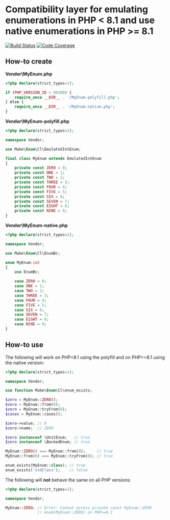 # Compatibility layer for emulating enumerations in PHP \< 8.1 and use native enumerations in PHP \>= 8.1

[![Build Status](https://github.com/marc-mabe/php-enum-cl/workflows/Test/badge.svg?branch=main)](https://github.com/marc-mabe/php-enum-cl/actions?query=workflow%3ATest%20branch%3Amain)
[![Code Coverage](https://codecov.io/github/marc-mabe/php-enum-cl/coverage.svg?branch=main)](https://codecov.io/gh/marc-mabe/php-enum-cl/branch/main/)

## How-to create

**Vendor\MyEnum.php**
```php
<?php declare(strict_types=1);

if (PHP_VERSION_ID < 80100) {
    require_once __DIR__ . '/MyEnum-polyfill.php';
} else {
    require_once __DIR__ . '/MyEnum-native.php';
}

```

**Vendor\MyEnum-polyfill.php**

```php
<?php declare(strict_types=1);

namespace Vendor;

use Mabe\Enum\Cl\EmulatedIntEnum;

final class MyEnum extends EmulatedIntEnum
{
    private const ZERO = 0;
    private const ONE = 1;
    private const TWO = 2;
    private const THREE = 3;
    private const FOUR = 4;
    private const FIVE = 5;
    private const SIX = 6;
    private const SEVEN = 7;
    private const EIGHT = 8;
    private const NINE = 9;
}
```

**Vendor\MyEnum-native.php**
```php
<?php declare(strict_types=1);

namespace Vendor;

use Mabe\Enum\Cl\EnumBc;

enum MyEnum:int
{
    use EnumBc;

    case ZERO = 0;
    case ONE = 1;
    case TWO = 2;
    case THREE = 3;
    case FOUR = 4;
    case FIVE = 5;
    case SIX = 6;
    case SEVEN = 7;
    case EIGHT = 8;
    case NINE = 9;
}

```

## How-to use

The following will work on PHP<8.1 using the polyfill and on PHP>=8.1 using the native version:

```php
<?php declare(strict_types=1);

namespace Vendor;

use function Mabe\Enum\Cl\enum_exists;

$zero = MyEnum::ZERO();
$zero = MyEnum::from(0);
$zero = MyEnum::tryFrom(0);
$cases = MyEnum::cases();

$zero->value; // 0
$zero->name;  // ZERO

$zero instanceof \UnitEnum;   // true
$zero instanceof \BackedEnum; // true

MyEnum::ZERO() === MyEnum::from(0);     // true
MyEnum::from(0) === MyEnum::tryFrom(0); // true

enum_exists(MyEnum::class); // true
enum_exists('stdClass');    // false

```

The following will **not** behave the same on all PHP versions:
```php
<?php declare(strict_types=1);

namespace Vendor;

MyEnum::ZERO; // Error: Cannot access private const MyEnum::ZERO
              // enum(MyEnum::ZERO) on PHP>=8.1
```

